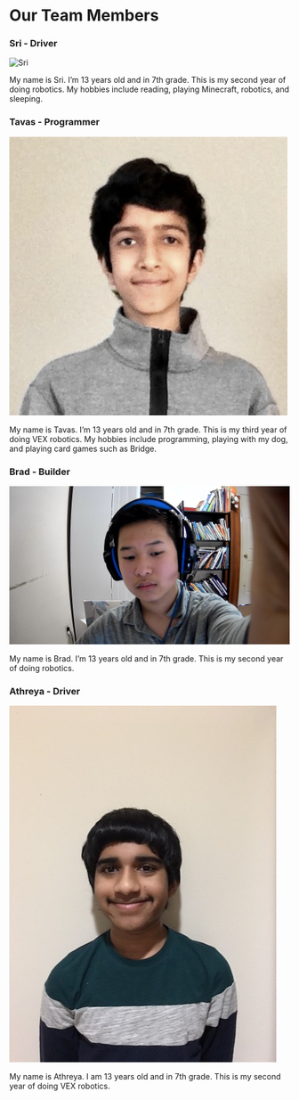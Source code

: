 # Our Team Members

### Sri - Driver

![Sri](../img/team-bio-sri.jpg)

My name is Sri. I’m 13 years old and in 7th grade. This is my second year of doing robotics. My hobbies include reading, playing Minecraft, robotics, and sleeping. 

### Tavas - Programmer
![Tavas](../img/team-bio-tavas.jpg)

My name is Tavas. I’m 13 years old and in 7th grade. This is my third year of doing VEX robotics. My hobbies include programming, playing with my dog, and playing card games such as Bridge.

### Brad - Builder
![Brad](../img/team-bio-brad.jpg)

My name is Brad. I’m 13 years old and in 7th grade. This is my second year of doing robotics.

### Athreya - Driver
![Athreya](../img/team-bio-athreya.jpg)

My name is Athreya. I am 13 years old and in 7th grade. This is my second year of doing VEX robotics.


